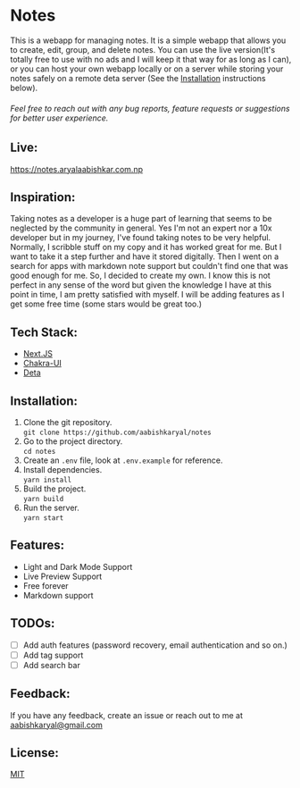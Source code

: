 # Notes

This is a webapp for managing notes. It is a simple webapp that allows you to create, edit, group, and delete notes. You can use the live version(It's totally free to use with no ads and I will keep it that way for as long as I can), or you can host your own webapp locally or on a server while storing your notes safely on a remote deta server (See the [Installation](#Installation) instructions below).  
###### Feel free to reach out with any bug reports, feature requests or suggestions for better user experience.

## Live: 

<https://notes.aryalaabishkar.com.np>


## Inspiration:

Taking notes as a developer is a huge part of learning that seems to be neglected by the community in general. Yes I'm not an expert nor a 10x developer but in my journey, I've found taking notes to be very helpful. Normally, I scribble stuff on my copy and it has worked great for me. But I want to take it a step further and have it stored digitally. Then I went on a search for apps with markdown note support but couldn't find one that was good enough for me. So, I decided to create my own. I know this is not perfect in any sense of the word but given the knowledge I have at this point in time, I am pretty satisfied with myself. I will be adding features as I get some free time (some stars would be great too.)


## Tech Stack:

- [Next.JS](https://nextjs.org)
- [Chakra-UI](https://chakra-ui.com)
- [Deta](https://www.deta.sh)

## Installation:

1. Clone the git repository.  
	`git clone https://github.com/aabishkaryal/notes`
1. Go to the project directory.  
	`cd notes`
1. Create an `.env` file, look at `.env.example` for reference.  
1. Install dependencies.   
	`yarn install`
1. Build the project.  
	`yarn build`
1. Run the server.  
	`yarn start`

## Features:

- Light and Dark Mode Support
- Live Preview Support
- Free forever
- Markdown support

## TODOs:

- [ ] Add auth features (password recovery, email authentication and so on.)
- [ ] Add tag support
- [ ] Add search bar

## Feedback:

If you have any feedback, create an issue or reach out to me at <aabishkaryal@gmail.com>

## License:

[MIT](https://choosealicense.com/licenses/mit/)
